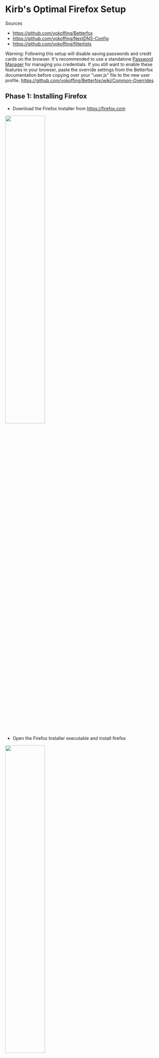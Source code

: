 # Kirb's Optimal Firefox Setup

Sources
- https://github.com/yokoffing/Betterfox
- https://github.com/yokoffing/NextDNS-Config
- https://github.com/yokoffing/filterlists

Warning: Following this setup will disable saving passwords and credit cards on the browser. It's recommended to use a standalone [Password Manager](/content/tools/password-managers.md) for managing you credentials. If you still want to enable these features in your browser, paste the override settings from the Betterfox documentation before copying over your "user.js" file to the new user profile.
https://github.com/yokoffing/Betterfox/wiki/Common-Overrides

## Phase 1: Installing Firefox
- Download the Firefox Installer from https://firefox.com

<img src="../../media/firefoxsetup/firefoxsetup_001.png" width="50%" style="float: left; margin-right: 10px;">
<div style="clear: both;"></div>

- Open the Firefox Installer executable and install firefox

<img src="../../media/firefoxsetup/firefoxsetup_002.png" width="50%" style="float: left; margin-right: 10px;">
<div style="clear: both;"></div>

<img src="../../media/firefoxsetup/firefoxsetup_003.png" width="50%" style="float: left; margin-right: 10px;">
<div style="clear: both;"></div>

<img src="../../media/firefoxsetup/firefoxsetup_004.png" width="50%" style="float: left; margin-right: 10px;">
<div style="clear: both;"></div>


## Phase 2: Setting up Firefox
- Open Firefox and head to https://github.com/yokoffing/Betterfox

<img src="../../media/firefoxsetup/firefoxsetup_005.png" width="50%" style="float: left; margin-right: 10px;">
<div style="clear: both;"></div>

- Scroll down to "Getting started" and right-click "here"

<img src="../../media/firefoxsetup/firefoxsetup_006.png" width="50%" style="float: left; margin-right: 10px;">
<div style="clear: both;"></div>

- Select "Save Link As..." and save the "user.js" file on your computer

<img src="../../media/firefoxsetup/firefoxsetup_007.png" width="50%" style="float: left; margin-right: 10px;">
<div style="clear: both;"></div>

<img src="../../media/firefoxsetup/firefoxsetup_008.png" width="50%" style="float: left; margin-right: 10px;">
<div style="clear: both;"></div>

- [OPTIONAL BUT RECOMMENDED, FOR SMOOTH SCROLLING]
	- Show in explorer, right-click the "user.js" file and click on "Edit"

	- <img src="../../media/firefoxsetup/firefoxsetup_009.png" width="50%" style="float: left; margin-right: 10px;">
	<div style="clear: both;"></div>

	- <img src="../../media/firefoxsetup/firefoxsetup_010.png" width="50%" style="float: left; margin-right: 10px;">
	<div style="clear: both;"></div>

	- When you get a security warning, click on "Open"

	- <img src="../../media/firefoxsetup/firefoxsetup_011.png" width="50%" style="float: left; margin-right: 10px;">
	<div style="clear: both;"></div>

	- Open "Smoothfox.js" at the top of the betterfox page

	- <img src="../../media/firefoxsetup/firefoxsetup_012.png" width="50%" style="float: left; margin-right: 10px;">
	<div style="clear: both;"></div>

	- Copy the option that fits best with your monitor's refresh rate
		- If you're unsure which one you should choose, use the "recommended for 60hz+ displays" option

		- <img src="../../media/firefoxsetup/firefoxsetup_013.png" width="50%" style="float: left; margin-right: 10px;">
		<div style="clear: both;"></div>

	- Paste it under "SECTION: SMOOTHFOX", for this example I'll use the "recommended for 90hz+ displays" as I have a high refresh-rate monitor

	- <img src="../../media/firefoxsetup/firefoxsetup_014.png" width="50%" style="float: left; margin-right: 10px;">
	<div style="clear: both;"></div>

	- <img src="../../media/firefoxsetup/firefoxsetup_015.png" width="50%" style="float: left; margin-right: 10px;">
	<div style="clear: both;"></div>

	- Save the "user.js" file
- Enter "about:profiles" in the address bar

<img src="../../media/firefoxsetup/firefoxsetup_016.png" width="50%" style="float: left; margin-right: 10px;">
<div style="clear: both;"></div>

- Click on "Create a New Profile"

<img src="../../media/firefoxsetup/firefoxsetup_017.png" width="50%" style="float: left; margin-right: 10px;">
<div style="clear: both;"></div>

- Click on "Next"

<img src="../../media/firefoxsetup/firefoxsetup_018.png" width="50%" style="float: left; margin-right: 10px;">
<div style="clear: both;"></div>

- Name your Firefox Profile and click on "Finish"

<img src="../../media/firefoxsetup/firefoxsetup_019.png" width="50%" style="float: left; margin-right: 10px;">
<div style="clear: both;"></div>

- Under "Profile: Kirb" click on "Open Folder" right next to "Root Directory"

<img src="../../media/firefoxsetup/firefoxsetup_020.png" width="50%" style="float: left; margin-right: 10px;">
<div style="clear: both;"></div>

- This should open your new profile's folder, drag your "user.js" file in there

<img src="../../media/firefoxsetup/firefoxsetup_021.png" width="50%" style="float: left; margin-right: 10px;">
<div style="clear: both;"></div>

<img src="../../media/firefoxsetup/firefoxsetup_022.png" width="50%" style="float: left; margin-right: 10px;">
<div style="clear: both;"></div>


- Open the hamburger menu (3 lines) on the top right
- Click on "Exit"

<img src="../../media/firefoxsetup/firefoxsetup_023.png" width="50%" style="float: left; margin-right: 10px;">
<div style="clear: both;"></div>

- Reopen Firefox

<img src="../../media/firefoxsetup/firefoxsetup_024.png" width="50%" style="float: left; margin-right: 10px;">
<div style="clear: both;"></div>

- Open a new tab

<img src="../../media/firefoxsetup/firefoxsetup_025.png" width="50%" style="float: left; margin-right: 10px;">
<div style="clear: both;"></div>

- If you wish to have a visible toolbar for your bookmarks, right-click on the empty part of the toolbar and set "Bookmarks Toolbar" to "Always Show"

<img src="../../media/firefoxsetup/firefoxsetup_026.png" width="50%" style="float: left; margin-right: 10px;">
<div style="clear: both;"></div>

- Right-click on the "Getting Started" bookmark and delete it

<img src="../../media/firefoxsetup/firefoxsetup_027.png" width="50%" style="float: left; margin-right: 10px;">
<div style="clear: both;"></div>

- If you wish to import bookmarks, browsing history, etc. from your previous browser, click on "Import bookmarks"

<img src="../../media/firefoxsetup/firefoxsetup_028.png" width="50%" style="float: left; margin-right: 10px;">
<div style="clear: both;"></div>

- Select the browser profile you want to import from

<img src="../../media/firefoxsetup/firefoxsetup_029.png" width="50%" style="float: left; margin-right: 10px;">
<div style="clear: both;"></div>

- Click on "Import" and "Done"

<img src="../../media/firefoxsetup/firefoxsetup_030.png" width="50%" style="float: left; margin-right: 10px;">
<div style="clear: both;"></div>

<img src="../../media/firefoxsetup/firefoxsetup_031.png" width="50%" style="float: left; margin-right: 10px;">
<div style="clear: both;"></div>


## Phase 3: Configuring Firefox
- Open https://addons.mozilla.org/blog/ublock-origin-everything-you-need-to-know-about-the-ad-blocker
- Scroll down and click on "Add to Firefox" under "uBlock Origin"

<img src="../../media/firefoxsetup/firefoxsetup_033.png" width="50%" style="float: left; margin-right: 10px;">
<div style="clear: both;"></div>

- Click on "Add"

<img src="../../media/firefoxsetup/firefoxsetup_034.png" width="50%" style="float: left; margin-right: 10px;">
<div style="clear: both;"></div>

- Enable "Allow this extension to run in Private Windows" and click on Okay

<img src="../../media/firefoxsetup/firefoxsetup_035.png" width="50%" style="float: left; margin-right: 10px;">
<div style="clear: both;"></div>

- Click on the uBlock Origin Icon

<img src="../../media/firefoxsetup/firefoxsetup_036.png" width="50%" style="float: left; margin-right: 10px;">
<div style="clear: both;"></div>

- Open the dashboard with the gear icon

<img src="../../media/firefoxsetup/firefoxsetup_037.png" width="50%" style="float: left; margin-right: 10px;">
<div style="clear: both;"></div>

- Open the "Filter lists" tab

<img src="../../media/firefoxsetup/firefoxsetup_038.png" width="50%" style="float: left; margin-right: 10px;">
<div style="clear: both;"></div>

<img src="../../media/firefoxsetup/firefoxsetup_039.png" width="50%" style="float: left; margin-right: 10px;">
<div style="clear: both;"></div>

- Expand all of the categories and enable the following Filter lists:
	- Block Outsider Intrusion into LAN
	- Easylist - Annoyances
	- uBlock filters - Annoyances

<img src="../../media/firefoxsetup/firefoxsetup_040.png" width="50%" style="float: left; margin-right: 10px;">
<div style="clear: both;"></div>

<img src="../../media/firefoxsetup/firefoxsetup_041.png" width="50%" style="float: left; margin-right: 10px;">
<div style="clear: both;"></div>

- Open https://github.com/yokoffing/filterlists and press "Subscribe" to the following filterlists:
	- Hagezi's Personal DNS Blocklist
	- Actually Legitimate URL Shortener Tool

	<img src="../../media/firefoxsetup/firefoxsetup_042.png" width="50%" style="float: left; margin-right: 10px;">
	<div style="clear: both;"></div>

	<img src="../../media/firefoxsetup/firefoxsetup_043.png" width="50%" style="float: left; margin-right: 10px;">
	<div style="clear: both;"></div>

	<img src="../../media/firefoxsetup/firefoxsetup_044.png" width="50%" style="float: left; margin-right: 10px;">
	<div style="clear: both;"></div>

	<img src="../../media/firefoxsetup/firefoxsetup_045.png" width="50%" style="float: left; margin-right: 10px;">
	<div style="clear: both;"></div>

- Click on "Apply changes" & "Update now"
- You can now close the uBlock Origin Dashboard!

- For a privacy-friendly drop-in replacement of Google Search, I heavily recommend using Startpage as your search engine. You get the exact same search results, but preserve your online privacy.
	- You can follow the following steps with whatever Search Engine you prefer, it doesn't have to be Startpage!
- Open a new tab and open https://startpage.com

<img src="../../media/firefoxsetup/firefoxsetup_049.png" width="50%" style="float: left; margin-right: 10px;">
<div style="clear: both;"></div>

- Right-click the address bar and select "Add Startpage Search"

<img src="../../media/firefoxsetup/firefoxsetup_050.png" width="50%" style="float: left; margin-right: 10px;">
<div style="clear: both;"></div>

- Go to the firefox settings and under "Search" options:

<img src="../../media/firefoxsetup/firefoxsetup_051.png" width="50%" style="float: left; margin-right: 10px;">
<div style="clear: both;"></div>

<img src="../../media/firefoxsetup/firefoxsetup_052.png" width="50%" style="float: left; margin-right: 10px;">
<div style="clear: both;"></div>

- Change your default Search Engine to Startpage (Or whatever you prefer) and enable "Use this search engine in Private Windows"

<img src="../../media/firefoxsetup/firefoxsetup_053.png" width="50%" style="float: left; margin-right: 10px;">
<div style="clear: both;"></div>

<img src="../../media/firefoxsetup/firefoxsetup_054.png" width="50%" style="float: left; margin-right: 10px;">
<div style="clear: both;"></div>

- Scroll down and remove every listed search engine you don't need, in my setup I'm removing:
		- Google
		- Amazon.com
		- Bing
		- Wikipedia(en)

<img src="../../media/firefoxsetup/firefoxsetup_055.png" width="50%" style="float: left; margin-right: 10px;">
	<div style="clear: both;"></div>

<img src="../../media/firefoxsetup/firefoxsetup_056.png" width="50%" style="float: left; margin-right: 10px;">
<div style="clear: both;"></div>

- Open a new tab and search for something with Startpage
- Open the Settings via the gear icon

<img src="../../media/firefoxsetup/firefoxsetup_057.png" width="50%" style="float: left; margin-right: 10px;">
<div style="clear: both;"></div>

- Change the following settings and then click on "Save your settings"
	- Region filter: For local results, choose your region inside startpage

	<img src="../../media/firefoxsetup/firefoxsetup_058.png" width="50%" style="float: left; margin-right: 10px;">
	<div style="clear: both;"></div>

	- Disable "Promotional messaging"

	<img src="../../media/firefoxsetup/firefoxsetup_059.png" width="50%" style="float: left; margin-right: 10px;">
	<div style="clear: both;"></div>
- Save your Startpage Settings

<img src="../../media/firefoxsetup/firefoxsetup_060.png" width="50%" style="float: left; margin-right: 10px;">
<div style="clear: both;"></div>

- Under "General" options you can choose how you'd like firefox to behave, these are mostly a matter of personal preference. Enable what is most convenient for you
	- Enable "Open previous windows and tabs" if you want your tabs to stay after closing firefox
	- Enable "Confirm before closing multiple tabs" if you want there to be a confirmation window before closing the browser with multiple tabs
	- When you enable "Enable Container Tabs", you can hold down on the "new tab" button to select and open a so-called "Container Tab"
		- Container Tabs let you seperate your browsing activites through different color-coded containers. These containers are isolated from each other, meaning that the logins from your "School" container are completely seperated from the rest of your browser. This lets you stay logged in to your personal Google account while browsing at home. Need to access your school's gmail? Just open gmail in your dedicated "School" container and log in without any crossover, as if it was a new browser.


<img src="../../media/firefoxsetup/firefoxsetup_061.png" width="50%" style="float: left; margin-right: 10px;">
<div style="clear: both;"></div>

## [OPTIONAL] Phase 4: NextDNS

Choosing a trustworthy DNS provider is important, as they possibly have the ability to see the domains you're connecting to. By default you're using whatever your ISP throws at you, in this example we'll change the DNS provider used inside the browser.

- Open https://nextdns.io
- Click on "Try it now"

<img src="../../media/firefoxsetup/firefoxsetup_062.png" width="50%" style="float: left; margin-right: 10px;">
<div style="clear: both;"></div>

- Open the "Security" tab and change the following settings:
	- Enable "DNS Rebinding Protection"
	- Enable "Block Parked Domains"

	<img src="../../media/firefoxsetup/firefoxsetup_063.png" width="50%" style="float: left; margin-right: 10px;">
	<div style="clear: both;"></div>

	<img src="../../media/firefoxsetup/firefoxsetup_064.png" width="50%" style="float: left; margin-right: 10px;">
	<div style="clear: both;"></div>

	<img src="../../media/firefoxsetup/firefoxsetup_065.png" width="50%" style="float: left; margin-right: 10px;">
	<div style="clear: both;"></div>

- Open the "Privacy" tab and do the following:
	- Remove "NextDNS Ads & Trackers Blocklist"

	<img src="../../media/firefoxsetup/firefoxsetup_066.png" width="50%" style="float: left; margin-right: 10px;">
	<div style="clear: both;"></div>

	<img src="../../media/firefoxsetup/firefoxsetup_067.png" width="50%" style="float: left; margin-right: 10px;">
	<div style="clear: both;"></div>

	<img src="../../media/firefoxsetup/firefoxsetup_068.png" width="50%" style="float: left; margin-right: 10px;">
	<div style="clear: both;"></div>

	- Under "Blocklists", click on "Add a Blocklist"
		- Press CTRL+F on your keyboard and search for "Hagezi - Multi Normal"

		<img src="../../media/firefoxsetup/firefoxsetup_069.png" width="50%" style="float: left; margin-right: 10px;">
		<div style="clear: both;"></div>

		- Click on "Add"
			- Unless you know what you're doing, DON'T RANDOMLY ADD BLOCKLISTS. They may no longer be updated, may contain duplicate links or false positives.

		<img src="../../media/firefoxsetup/firefoxsetup_070.png" width="50%" style="float: left; margin-right: 10px;">
		<div style="clear: both;"></div>

	- Under "Native Tracking Protection", click on "Add"
		- Add all of the brands you use. There's no advantage in adding brands you don't have, but there's also no disadvantage in adding unused brands either

		<img src="../../media/firefoxsetup/firefoxsetup_071.png" width="50%" style="float: left; margin-right: 10px;">
		<div style="clear: both;"></div>

		<img src="../../media/firefoxsetup/firefoxsetup_072.png" width="50%" style="float: left; margin-right: 10px;">
		<div style="clear: both;"></div>


	- Enable "Allow Affiliate & Tracking links"
		- Leaving this disabled could cause some false positives when opening email links, your IP Address will be hidden

<img src="../../media/firefoxsetup/firefoxsetup_073.png" width="50%" style="float: left; margin-right: 10px;">
<div style="clear: both;"></div>

- Open the "Settings" tab
	- Disable "Enable Logs"
		- If you want to have Logs of your DNS Queries, make sure to set the Storage Location to Switzerland and configure the Retention time

<img src="../../media/firefoxsetup/firefoxsetup_074.png" width="50%" style="float: left; margin-right: 10px;">
<div style="clear: both;"></div>

- Enable "Cache Boost"

<img src="../../media/firefoxsetup/firefoxsetup_076.png" width="50%" style="float: left; margin-right: 10px;">
<div style="clear: both;"></div>

- [Optional] Enable Web3

<img src="../../media/firefoxsetup/firefoxsetup_077.png" width="50%" style="float: left; margin-right: 10px;">
<div style="clear: both;"></div>

- Go back to the "Setup" tab

<img src="../../media/firefoxsetup/firefoxsetup_078.png" width="50%" style="float: left; margin-right: 10px;">
<div style="clear: both;"></div>

- Copy the link next to "DNS-over-HTTPS" (https://dns.nextdns.io/------)

<img src="../../media/firefoxsetup/firefoxsetup_079.png" width="50%" style="float: left; margin-right: 10px;">
<div style="clear: both;"></div>

- Open your Firefox Settings

<img src="../../media/firefoxsetup/firefoxsetup_080.png" width="50%" style="float: left; margin-right: 10px;">
<div style="clear: both;"></div>

- Go to "Privacy & Security"
- Scroll all the way down to "DNS over HTTPS"
- Click on either "Increased Protection" or "Max Protection"

<img src="../../media/firefoxsetup/firefoxsetup_081.png" width="50%" style="float: left; margin-right: 10px;">
<div style="clear: both;"></div>

- Select "Custom", paste your NextDNS link and press Enter, under your Provider you should now see dns.nextdns.io

<img src="../../media/firefoxsetup/firefoxsetup_082.png" width="50%" style="float: left; margin-right: 10px;">
<div style="clear: both;"></div>

Congratulations! You now have an optimal firefox setup that doesn't spy on you, performs like an absolute charm and protects your online privacy by blocking online ads and trackers at no cost!
If you wish to sync your browsing history, bookmarks, etc. you can log in to a Mozilla Account
